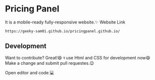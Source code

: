 # Pricing Panel 
It is a mobile-ready fully-responsive website.✨
Website Link

```sh
https://geeky-sam01.github.io/pricingpanel.github.io/
```

## Development

Want to contribute? Great!😄
ব use Html and CSS for development now😄
Make a change and submit pull requestes.😉

Open editor and code.💻









